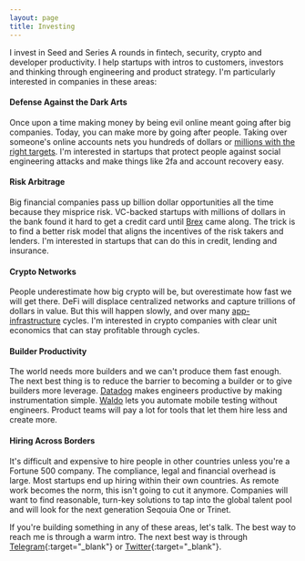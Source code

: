```yaml
---
layout: page
title: Investing
---
```


I invest in Seed and Series A rounds in fintech, security, crypto and developer productivity. I help startups with intros to customers, investors and thinking through engineering and product strategy. I'm particularly interested in companies in these areas: 


#### Defense Against the Dark Arts
Once upon a time making money by being evil online meant going after big companies. Today, you can make more by going after people. Taking over someone's online accounts nets you hundreds of dollars or [millions with the right targets](https://www.reuters.com/article/us-crypto-currency-lawsuit/u-s-cryptocurrency-investor-sues-suburban-nyc-teen-for-71-4-million-over-alleged-swindle-idUSKBN22J32V?rpc=401&). I'm interested in startups that protect people against social engineering attacks and make things like 2fa and account recovery easy.

#### Risk Arbitrage
Big financial companies pass up billion dollar opportunities all the time because they misprice risk. VC-backed startups with millions of dollars in the bank found it hard to get a credit card until [Brex](https://brex.com/) came along. The trick is to find a better risk model that aligns the incentives of the risk takers and lenders. I'm interested in startups that can do this in credit, lending and insurance.

#### Crypto Networks
People underestimate how big crypto will be, but overestimate how fast we will get there. DeFi will displace centralized networks and capture trillions of dollars in value. But this will happen slowly, and over many [app-infrastructure](https://www.usv.com/writing/2018/10/the-myth-of-the-infrastructure-phase/) cycles. I'm interested in crypto companies  with clear unit economics that can stay profitable through cycles.

#### Builder Productivity
The world needs more builders and we can't produce them fast enough. The next best thing is to reduce the barrier to becoming a builder or to give builders more leverage. [Datadog](https://www.datadoghq.com/) makes engineers productive by making instrumentation simple. [Waldo](https://www.waldo.io) lets you automate mobile testing without engineers. Product teams will pay a lot for tools that let them hire less and create more.

#### Hiring Across Borders
It's difficult and expensive to hire people in other countries unless you're a Fortune 500 company. The compliance, legal and financial overhead is large. Most startups end up hiring within their own countries. As remote work becomes the norm, this isn't going to cut it anymore. Companies will want to find reasonable, turn-key solutions to tap into the global talent pool and will look for the next generation Seqouia One or Trinet.

If you're building something in any of these areas, let's talk. The best way to reach me is through a warm intro. The next best way is through [Telegram](https://t.me/varunsrin){:target="_blank"} or [Twitter](https://www.twitter.com/varunsrin){:target="_blank"}. 
